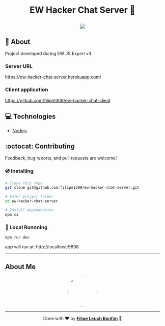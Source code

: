 # <p align="center">EW Hacker Chat Server 💬</p>

<p align="center">
<img src="https://img.shields.io/badge/nodejs-15.11.0-blue" />
</p>

## 💬 About

Project developed during EW JS Expert v3.

### Server URL

https://ew-hacker-chat-server.herokuapp.com/

### Client application

https://github.com/filipe1309/ew-hacker-chat-client

## :computer: Technologies

-   [Nodejs](https://nodejs.org/en/)

## :octocat: Contributing

Feedback, bug reports, and pull requests are welcome!

### 💿 Installing

```sh
# Clone this repo
git clone git@github.com:filipe1309/ew-hacker-chat-server.git

# Enter project folder
cd ew-hacker-chat-server

# Install dependencies
npm ci
```

### 🏃 Local Runnning

```sh
npm run dev
```

app will run at: http://localhost:9898

---

## About Me

<p align="center">

<a style="font-weight: bold" href="https://www.linkedin.com/in/filipe1309/">
 <img style="border-radius:50%" width="100px; "src="https://avatars.githubusercontent.com/u/2081014?s=60&v=4"/>
</a>
</p>

---

<p align="center">
Done with ♥ by <a style="font-weight: bold" href="https://www.linkedin.com/in/filipe1309/">Filipe Leuch Bonfim</a> 🖖
</p>
